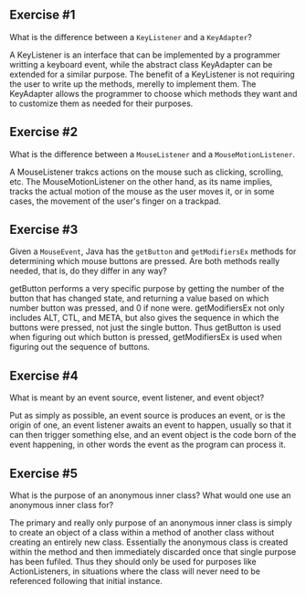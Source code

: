 ## Exercise \#1
What is the difference between a ```KeyListener``` and a ```KeyAdapter```?

  A KeyListener is an interface that can be implemented by a programmer writting a keyboard event, while the abstract class KeyAdapter can be extended for a similar purpose. The benefit of a KeyListener is not requiring the user to write up the methods, merelly to implement them. The KeyAdapter allows the programmer to choose which methods they want and to customize them as needed for their purposes.

## Exercise \#2
What is the difference between a ```MouseListener``` and a ```MouseMotionListener```.

  A MouseListener trakcs actions on the mouse such as clicking, scrolling, etc. The MouseMotionListener on the other hand, as its name implies, tracks the actual motion of the mouse as the user moves it, or in some cases, the movement of the user's finger on a trackpad.

## Exercise \#3
Given a ```MouseEvent```, Java has the ```getButton``` and ```getModifiersEx``` methods for determining which mouse buttons are pressed. Are both methods really needed, that is, do they differ in any way?

  getButton performs a very specific purpose by getting the number of the button that has changed state, and returning a value based on which number button was pressed, and 0 if none were. getModifiersEx not only includes ALT, CTL, and META, but also gives the sequence in which the buttons were pressed, not just the single button. Thus getButton is used when figuring out which button is pressed, getModifiersEx is used when figuring out the sequence of buttons.

## Exercise \#4
What is meant by an event source, event listener, and event object?

  Put as simply as possible, an event source is produces an event, or is the origin of one, an event listener awaits an event to happen, usually so that it can then trigger something else, and an event object is the code born of the event happening, in other words the event as the program can process it.

## Exercise \#5
What is the purpose of an anonymous inner class? What would one use an anonymous inner class for?

  The primary and really only purpose of an anonymous inner class is simply to create an object of a class within a method of another class without creating an entirely new class. Essentially the anonymous class is created within the method and then immediately discarded once that single purpose has been fufiled. Thus they should only be used for purposes like ActionListeners, in situations where the class will never need to be referenced following that initial instance.
